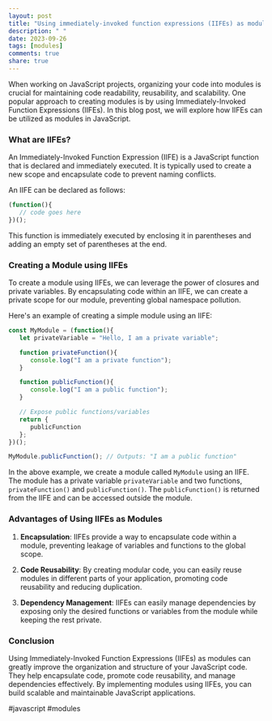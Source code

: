 ```yaml
---
layout: post
title: "Using immediately-invoked function expressions (IIFEs) as modules"
description: " "
date: 2023-09-26
tags: [modules]
comments: true
share: true
---
```


When working on JavaScript projects, organizing your code into modules is crucial for maintaining code readability, reusability, and scalability. One popular approach to creating modules is by using Immediately-Invoked Function Expressions (IIFEs). In this blog post, we will explore how IIFEs can be utilized as modules in JavaScript.

### What are IIFEs?

An Immediately-Invoked Function Expression (IIFE) is a JavaScript function that is declared and immediately executed. It is typically used to create a new scope and encapsulate code to prevent naming conflicts.

An IIFE can be declared as follows:

```javascript
(function(){
   // code goes here
})();
```

This function is immediately executed by enclosing it in parentheses and adding an empty set of parentheses at the end.

### Creating a Module using IIFEs

To create a module using IIFEs, we can leverage the power of closures and private variables. By encapsulating code within an IIFE, we can create a private scope for our module, preventing global namespace pollution.

Here's an example of creating a simple module using an IIFE:

```javascript
const MyModule = (function(){
   let privateVariable = "Hello, I am a private variable";

   function privateFunction(){
      console.log("I am a private function");
   }

   function publicFunction(){
      console.log("I am a public function");
   }

   // Expose public functions/variables
   return {
      publicFunction
   };
})();

MyModule.publicFunction(); // Outputs: "I am a public function"
```

In the above example, we create a module called `MyModule` using an IIFE. The module has a private variable `privateVariable` and two functions, `privateFunction()` and `publicFunction()`. The `publicFunction()` is returned from the IIFE and can be accessed outside the module.

### Advantages of Using IIFEs as Modules

1. **Encapsulation**: IIFEs provide a way to encapsulate code within a module, preventing leakage of variables and functions to the global scope.

2. **Code Reusability**: By creating modular code, you can easily reuse modules in different parts of your application, promoting code reusability and reducing duplication.

3. **Dependency Management**: IIFEs can easily manage dependencies by exposing only the desired functions or variables from the module while keeping the rest private.

### Conclusion

Using Immediately-Invoked Function Expressions (IIFEs) as modules can greatly improve the organization and structure of your JavaScript code. They help encapsulate code, promote code reusability, and manage dependencies effectively. By implementing modules using IIFEs, you can build scalable and maintainable JavaScript applications.

#javascript #modules